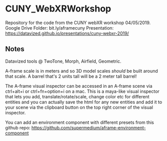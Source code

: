 # CUNY_WebXRWorkshop
Repository for the code from the CUNY webXR workshop 04/05/2019.
Google Drive Folder: bit.ly/aframecuny
Presentation: https://datavized.github.io/presentations/cuny-webxr-2019/

## Notes

Datavized tools @ TwoTone, Morph, Airfield, Geometric.

A-frame scale is in meters and so 3D model scales _should_ be built around that scale. A barrel that's 2 units tall will be a 2 meter tall barrel!

The A-frame visual inspector can be accessed in an A-frame scene via ctrl+alt+i or ctrl+fn+option+i on a mac. This is a maya-like visual inspector that lets you add, translate/rotate/scale, change color etc for different entities and you can actually save the html for any new entities and add it to your scene via the clipboard button on the top right corner of the visual inspector.

You can add an environment component with different presets from this github repo: https://github.com/supermedium/aframe-environment-component
